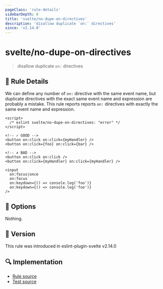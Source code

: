 ```yaml
---
pageClass: 'rule-details'
sidebarDepth: 0
title: 'svelte/no-dupe-on-directives'
description: 'disallow duplicate `on:` directives'
since: 'v2.14.0'
---
```


# svelte/no-dupe-on-directives

> disallow duplicate `on:` directives

## :book: Rule Details

We can define any number of `on:` directive with the same event name, but duplicate directives with the exact same event name and expression are probably a mistake.
This rule reports reports `on:` directives with exactly the same event name and expression.

<!--eslint-skip-->

```svelte
<script>
  /* eslint svelte/no-dupe-on-directives: "error" */
</script>

<!-- ✓ GOOD -->
<button on:click on:click={myHandler} />
<button on:click={foo} on:click={bar} />

<!-- ✗ BAD -->
<button on:click on:click />
<button on:click={myHandler} on:click={myHandler} />

<input
  on:focus|once
  on:focus
  on:keydown={() => console.log('foo')}
  on:keydown={() => console.log('foo')}
/>
```

## :wrench: Options

Nothing.

## :rocket: Version

This rule was introduced in eslint-plugin-svelte v2.14.0

## :mag: Implementation

- [Rule source](https://github.com/sveltejs/eslint-plugin-svelte/blob/main/packages/eslint-plugin-svelte/src/rules/no-dupe-on-directives.ts)
- [Test source](https://github.com/sveltejs/eslint-plugin-svelte/blob/main/packages/eslint-plugin-svelte/tests/src/rules/no-dupe-on-directives.ts)
